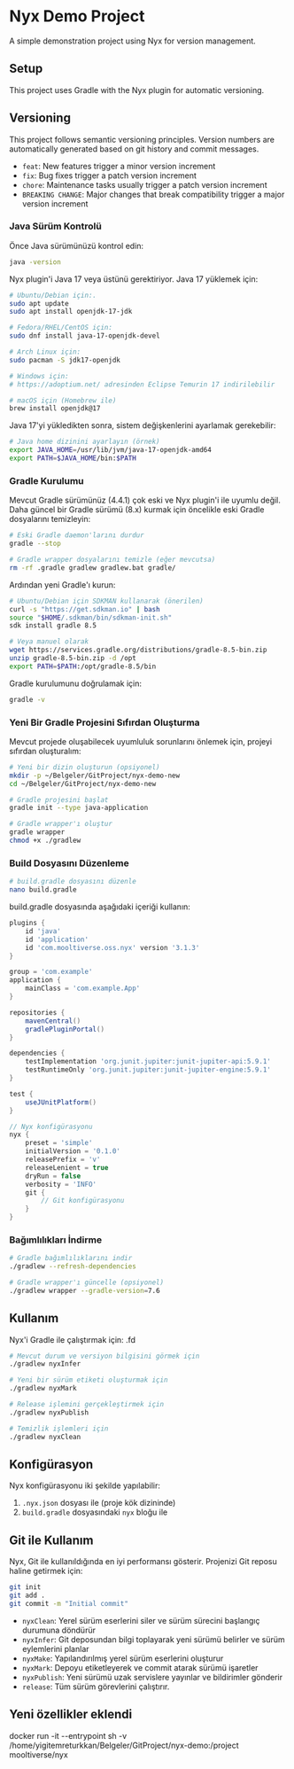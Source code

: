 # Nyx Demo Project

A simple demonstration project using Nyx for version management.

## Setup

This project uses Gradle with the Nyx plugin for automatic versioning.

## Versioning

This project follows semantic versioning principles. Version numbers are automatically generated based on git history and commit messages.

- `feat`: New features trigger a minor version increment
- `fix`: Bug fixes trigger a patch version increment
- `chore`: Maintenance tasks usually trigger a patch version increment
- `BREAKING CHANGE`: Major changes that break compatibility trigger a major version increment

### Java Sürüm Kontrolü

Önce Java sürümünüzü kontrol edin:
```bash
java -version
```

Nyx plugin'i Java 17 veya üstünü gerektiriyor. Java 17 yüklemek için:

```bash
# Ubuntu/Debian için:.
sudo apt update
sudo apt install openjdk-17-jdk

# Fedora/RHEL/CentOS için:
sudo dnf install java-17-openjdk-devel

# Arch Linux için:
sudo pacman -S jdk17-openjdk

# Windows için:
# https://adoptium.net/ adresinden Eclipse Temurin 17 indirilebilir

# macOS için (Homebrew ile)
brew install openjdk@17
```

Java 17'yi yükledikten sonra, sistem değişkenlerini ayarlamak gerekebilir:

```bash
# Java home dizinini ayarlayın (örnek)
export JAVA_HOME=/usr/lib/jvm/java-17-openjdk-amd64
export PATH=$JAVA_HOME/bin:$PATH
```

### Gradle Kurulumu

Mevcut Gradle sürümünüz (4.4.1) çok eski ve Nyx plugin'i ile uyumlu değil. Daha güncel bir Gradle sürümü (8.x) kurmak için öncelikle eski Gradle dosyalarını temizleyin:

```bash
# Eski Gradle daemon'larını durdur
gradle --stop

# Gradle wrapper dosyalarını temizle (eğer mevcutsa)
rm -rf .gradle gradlew gradlew.bat gradle/
```

Ardından yeni Gradle'ı kurun:

```bash
# Ubuntu/Debian için SDKMAN kullanarak (önerilen)
curl -s "https://get.sdkman.io" | bash
source "$HOME/.sdkman/bin/sdkman-init.sh"
sdk install gradle 8.5

# Veya manuel olarak
wget https://services.gradle.org/distributions/gradle-8.5-bin.zip
unzip gradle-8.5-bin.zip -d /opt
export PATH=$PATH:/opt/gradle-8.5/bin
```

Gradle kurulumunu doğrulamak için:
```bash
gradle -v
```

### Yeni Bir Gradle Projesini Sıfırdan Oluşturma

Mevcut projede oluşabilecek uyumluluk sorunlarını önlemek için, projeyi sıfırdan oluşturalım:

```bash
# Yeni bir dizin oluşturun (opsiyonel)
mkdir -p ~/Belgeler/GitProject/nyx-demo-new
cd ~/Belgeler/GitProject/nyx-demo-new

# Gradle projesini başlat
gradle init --type java-application

# Gradle wrapper'ı oluştur
gradle wrapper
chmod +x ./gradlew
```

### Build Dosyasını Düzenleme

```bash
# build.gradle dosyasını düzenle
nano build.gradle
```

build.gradle dosyasında aşağıdaki içeriği kullanın:

```groovy
plugins {
    id 'java'
    id 'application'
    id 'com.mooltiverse.oss.nyx' version '3.1.3'
}

group = 'com.example'
application {
    mainClass = 'com.example.App'
}

repositories {
    mavenCentral()
    gradlePluginPortal()
}

dependencies {
    testImplementation 'org.junit.jupiter:junit-jupiter-api:5.9.1'
    testRuntimeOnly 'org.junit.jupiter:junit-jupiter-engine:5.9.1'
}

test {
    useJUnitPlatform()
}

// Nyx konfigürasyonu
nyx {
    preset = 'simple'
    initialVersion = '0.1.0'
    releasePrefix = 'v'
    releaseLenient = true
    dryRun = false
    verbosity = 'INFO'
    git {
        // Git konfigürasyonu
    }
}
```

### Bağımlılıkları İndirme

```bash
# Gradle bağımlılıklarını indir
./gradlew --refresh-dependencies

# Gradle wrapper'ı güncelle (opsiyonel)
./gradlew wrapper --gradle-version=7.6
```

## Kullanım

Nyx'i Gradle ile çalıştırmak için: .fd

```bash
# Mevcut durum ve versiyon bilgisini görmek için
./gradlew nyxInfer

# Yeni bir sürüm etiketi oluşturmak için
./gradlew nyxMark

# Release işlemini gerçekleştirmek için
./gradlew nyxPublish

# Temizlik işlemleri için
./gradlew nyxClean
```

## Konfigürasyon

Nyx konfigürasyonu iki şekilde yapılabilir:

1. `.nyx.json` dosyası ile (proje kök dizininde)
2. `build.gradle` dosyasındaki `nyx` bloğu ile

## Git ile Kullanım

Nyx, Git ile kullanıldığında en iyi performansı gösterir. Projenizi Git reposu haline getirmek için:

```bash
git init
git add .
git commit -m "Initial commit"
```

- `nyxClean`: Yerel sürüm eserlerini siler ve sürüm sürecini başlangıç durumuna döndürür
- `nyxInfer`: Git deposundan bilgi toplayarak yeni sürümü belirler ve sürüm eylemlerini planlar
- `nyxMake`: Yapılandırılmış yerel sürüm eserlerini oluşturur
- `nyxMark`: Depoyu etiketleyerek ve commit atarak sürümü işaretler
- `nyxPublish`: Yeni sürümü uzak servislere yayınlar ve bildirimler gönderir
- `release`: Tüm sürüm görevlerini çalıştırır.

## Yeni özellikler eklendi
docker run -it  --entrypoint  sh -v /home/yigitemreturkkan/Belgeler/GitProject/nyx-demo:/project mooltiverse/nyx 

